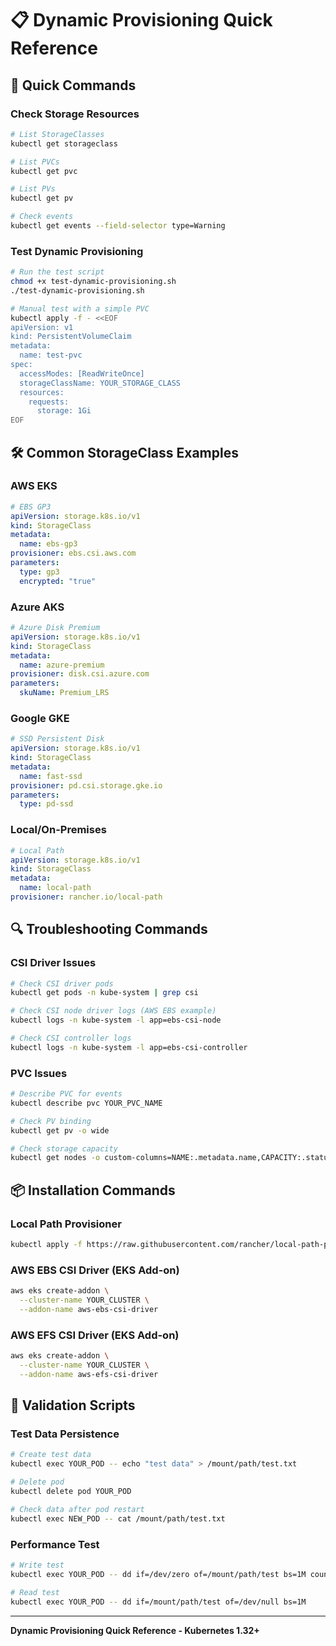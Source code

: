 # 📋 Dynamic Provisioning Quick Reference

## 🚀 Quick Commands

### Check Storage Resources
```bash
# List StorageClasses
kubectl get storageclass

# List PVCs
kubectl get pvc

# List PVs
kubectl get pv

# Check events
kubectl get events --field-selector type=Warning
```

### Test Dynamic Provisioning
```bash
# Run the test script
chmod +x test-dynamic-provisioning.sh
./test-dynamic-provisioning.sh

# Manual test with a simple PVC
kubectl apply -f - <<EOF
apiVersion: v1
kind: PersistentVolumeClaim
metadata:
  name: test-pvc
spec:
  accessModes: [ReadWriteOnce]
  storageClassName: YOUR_STORAGE_CLASS
  resources:
    requests:
      storage: 1Gi
EOF
```

## 🛠️ Common StorageClass Examples

### AWS EKS
```yaml
# EBS GP3
apiVersion: storage.k8s.io/v1
kind: StorageClass
metadata:
  name: ebs-gp3
provisioner: ebs.csi.aws.com
parameters:
  type: gp3
  encrypted: "true"
```

### Azure AKS
```yaml
# Azure Disk Premium
apiVersion: storage.k8s.io/v1
kind: StorageClass
metadata:
  name: azure-premium
provisioner: disk.csi.azure.com
parameters:
  skuName: Premium_LRS
```

### Google GKE
```yaml
# SSD Persistent Disk
apiVersion: storage.k8s.io/v1
kind: StorageClass
metadata:
  name: fast-ssd
provisioner: pd.csi.storage.gke.io
parameters:
  type: pd-ssd
```

### Local/On-Premises
```yaml
# Local Path
apiVersion: storage.k8s.io/v1
kind: StorageClass
metadata:
  name: local-path
provisioner: rancher.io/local-path
```

## 🔍 Troubleshooting Commands

### CSI Driver Issues
```bash
# Check CSI driver pods
kubectl get pods -n kube-system | grep csi

# Check CSI node driver logs (AWS EBS example)
kubectl logs -n kube-system -l app=ebs-csi-node

# Check CSI controller logs
kubectl logs -n kube-system -l app=ebs-csi-controller
```

### PVC Issues
```bash
# Describe PVC for events
kubectl describe pvc YOUR_PVC_NAME

# Check PV binding
kubectl get pv -o wide

# Check storage capacity
kubectl get nodes -o custom-columns=NAME:.metadata.name,CAPACITY:.status.capacity.storage
```

## 📦 Installation Commands

### Local Path Provisioner
```bash
kubectl apply -f https://raw.githubusercontent.com/rancher/local-path-provisioner/v0.0.28/deploy/local-path-storage.yaml
```

### AWS EBS CSI Driver (EKS Add-on)
```bash
aws eks create-addon \
  --cluster-name YOUR_CLUSTER \
  --addon-name aws-ebs-csi-driver
```

### AWS EFS CSI Driver (EKS Add-on)
```bash
aws eks create-addon \
  --cluster-name YOUR_CLUSTER \
  --addon-name aws-efs-csi-driver
```

## 🧪 Validation Scripts

### Test Data Persistence
```bash
# Create test data
kubectl exec YOUR_POD -- echo "test data" > /mount/path/test.txt

# Delete pod
kubectl delete pod YOUR_POD

# Check data after pod restart
kubectl exec NEW_POD -- cat /mount/path/test.txt
```

### Performance Test
```bash
# Write test
kubectl exec YOUR_POD -- dd if=/dev/zero of=/mount/path/test bs=1M count=100

# Read test
kubectl exec YOUR_POD -- dd if=/mount/path/test of=/dev/null bs=1M
```

---

**Dynamic Provisioning Quick Reference - Kubernetes 1.32+**

